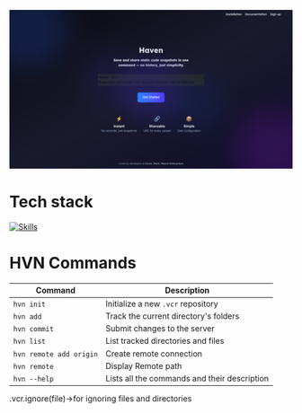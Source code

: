 ![Alt text](https://raw.githubusercontent.com/prasannashrestha011/ImageRepository/main/uploads/Screenshot%20from%202025-04-17%2013-32-00.png)

# Tech stack
[![Skills](https://skillicons.dev/icons?i=nextjs,django,postgres,redis)]()
# HVN Commands

| Command                      | Description                                      |
|------------------------------|--------------------------------------------------|
| `hvn init`                   | Initialize a new `.vcr` repository               |
| `hvn add`                    | Track the current directory's folders            |
| `hvn commit`                 | Submit changes to the server                     |
| `hvn list`                   | List tracked directories and files               |
| `hvn remote add origin`      | Create remote connection                         |
| `hvn remote`                 | Display Remote path                              |
| `hvn --help`                 | Lists all the commands and their description     |


.vcr.ignore(file)->for ignoring files and directories